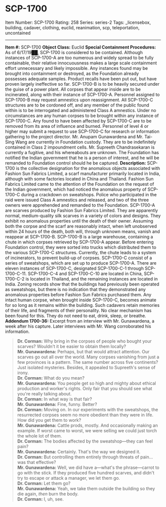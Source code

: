 # SCP-1700
Item Number: SCP-1700
Rating: 258
Series: series-2
Tags: _licensebox, building, cadaver, clothing, euclid, reanimation, scp, teleportation, uncontained

---

**Item #:** SCP-1700
**Object Class:** Euclid
**Special Containment Procedures:** As of 6/17/19██, SCP-1700 is considered to be contained. Although instances of SCP-1700-A are too numerous and widely spread to be fully containable, their relative innocuousness makes a large scale containment effort unnecessary and likely impossible. Any instances found may be brought into containment or destroyed, as the Foundation already possesses adequate samples. Product recalls have been put out, but have proven largely ineffective so far.
SCP-1700-B is to be heavily secured under the guise of a power plant. All corpses that appear inside are to be incinerated, along with their instance of SCP-1700-A. Personnel assigned to SCP-1700-B may request amnestics upon reassignment.
All SCP-1700-C structures are to be cordoned off, and any member of the public found within is to be interrogated and administered Class A amnestics. Under no circumstances are any human corpses to be brought within any instance of SCP-1700-C. Any found to have been affected by SCP-1700-C are to be removed from its area of influence and burned. Personnel of level 4 or higher may submit a request to use SCP-1700-C for research or information gathering to the project director.
Mr. Anupam Gunawardena and Mr. Tai-Sing Wang are currently in Foundation custody. They are to be indefinitely contained in Class 2 impoundment cells. Mr. Supreeth Chandrasekaran is currently a fugitive, and his whereabouts are unknown. The Foundation has notified the Indian government that he is a person of interest, and he will be remanded to Foundation control should he be captured.
**Description:** SCP-1700 is the collective designation for the anomalous objects associated with Fashion Sun Fabrics Limited, a scarf manufacturer primarily located in India, although with some factories located in China and Thailand. Fashion Sun Fabrics Limited came to the attention of the Foundation on the request of the Indian government, which had noticed the anomalous property of SCP-1700-C during a crackdown on sweatshops. Police who participated in the raid were issued Class A amnestics and released, and two of the three owners were apprehended and remanded to the Foundation.
SCP-1700-A are scarves produced by Fashion Sun Fabrics Limited. They are apparently normal, medium-quality silk scarves in a variety of colors and designs. They exhibit no anomalous properties until the death of their owner. Assuming both the corpse and the scarf are reasonably intact, when left unobserved within 24 hours of the death, both will, through unknown means, vanish and reappear at SCP-1700-B.
SCP-1700-B is a large warehouse, containing a chute in which corpses retrieved by SCP-1700-A appear. Before entering Foundation control, they were sorted into trucks which distributed them to the various SCP-1700-C structures. Currently, the chute leads to a system of incinerators, to prevent build-up of corpses.
SCP-1700-C consist of a series of sweatshops, which are set up to produce SCP-1700-A. There are eleven instances of SCP-1700-C, designated SCP-1700-C-1 through SCP-1700-C-11. SCP-1700-C-4 and SCP-1700-C-10 are located in China, SCP-1700-C-2 is located in Thailand, and the remaining instances are located in India. Zoning records show that the buildings had previously been operated as sweatshops, but there is no indication that they demonstrated any anomalous properties before Fashion Sun Fabrics purchased them.
Any intact human corpse, when brought inside SCP-1700-C, becomes animate for so long as it remains within the building. Such cadavers retain memories of their life, and fragments of their personality. No clear mechanism has been found for this. They do not need to eat, drink, sleep, or breathe.
**Addendum 1700-36:** Excerpt from an interview with Mr. Gunawardena, a week after his capture. Later interviews with Mr. Wang corroborated his information.
> **Dr. Corman:** Why bring in the corpses of people who bought your scarves? Wouldn't it be easier to obtain them locally?  
>  **Mr. Gunawardena:** Perhaps, but that would attract attention. Our scarves go out all over the world. Many corpses vanishing from just a few provinces is a pattern. The same number across five continents? Just isolated mysteries. Besides, it appealed to Supreeth's sense of irony.  
>  **Dr. Corman:** What do you mean?  
>  **Mr. Gunawardena:** You people get so high and mighty about ethical production and worker's rights. Only fair that you should see what you're really talking about.  
>  **Dr. Corman:** In what way is that fair?  
>  **Mr. Gunawardena:** Fine, funny. Better?  
>  **Dr. Corman:** Moving on. In our experiments with the sweatshops, the resurrected corpses seem no more obedient than they were in life. How did you get them to work?  
>  **Mr. Gunawardena:** Cattle prods, mostly. And occasionally making an example. If worst came to worst, we were selling we could just torch the whole lot of them.  
>  **Dr. Corman:** The bodies affected by the sweatshop—they can feel pain?  
>  **Mr. Gunawardena:** Certainly. That's the way we designed it.  
>  **Dr. Corman:** But controlling them entirely through threats of pain… was that effective?  
>  **Mr. Gunawardena:** Well, we did have a—what's the phrase—carrot to go with the stick. If they produced five hundred scarves, and didn't try to escape or attack a manager, we let them go.  
>  **Dr. Corman:** Let them go?  
>  **Mr. Gunawardena:** Yeah, we take them outside the building so they die again, _then_ burn the body.  
>  **Dr. Corman:** I, uh, see.